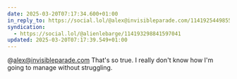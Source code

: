 ```yaml
---
date: 2025-03-20T07:17:34.600+01:00
in_reply_to: https://social.lol/@alex@invisibleparade.com/114192544985572555
syndication:
  - https://social.lol/@alienlebarge/114193298841597041
updated: 2025-03-20T07:17:39.549+01:00
---
```


@alex@invisibleparade.com That's so true. I really don't know how I'm going to manage without struggling.
